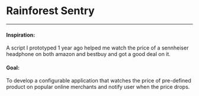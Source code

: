 # Rainforest Sentry
---
#### Inspiration:
A script I prototyped 1 year ago helped me watch the price of a sennheiser headphone on both amazon and bestbuy and got a good deal on it.

#### Goal:
To develop a configurable application that watches the price of pre-defined product on popular online merchants and notify user when the price drops.
